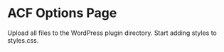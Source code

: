 # ACF Options Page

Upload all files to the WordPress plugin directory. Start adding styles to styles.css. 